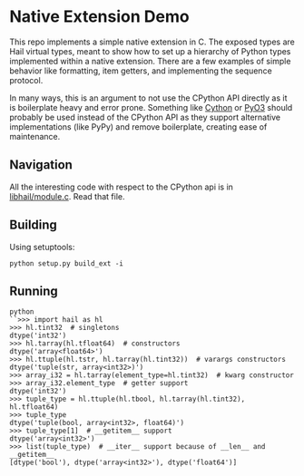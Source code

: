 # Native Extension Demo

This repo implements a simple native extension in C. The exposed types are
Hail virtual types, meant to show how to set up a hierarchy of Python types
implemented within a native extension. There are a few examples of simple
behavior like formatting, item getters, and implementing the sequence protocol.

In many ways, this is an argument to not use the CPython API directly as it is
boilerplate heavy and error prone. Something like [Cython] or [PyO3] should
probably be used instead of the CPython API as they support alternative
implementations (like PyPy) and remove boilerplate, creating ease of maintenance.

[Cython]: https://cython.org/
[PyO3]: https://pyo3.rs/

## Navigation

All the interesting code with respect to the CPython api is in [libhail/module.c].
Read that file.

[libhail/module.c]: libhail/module.c

## Building
Using setuptools:
```
python setup.py build_ext -i
```

## Running
```
python
``>>> import hail as hl
>>> hl.tint32  # singletons
dtype('int32')
>>> hl.tarray(hl.tfloat64)  # constructors
dtype('array<float64>')
>>> hl.ttuple(hl.tstr, hl.tarray(hl.tint32))  # varargs constructors
dtype('tuple(str, array<int32>)')
>>> array_i32 = hl.tarray(element_type=hl.tint32)  # kwarg constructor
>>> array_i32.element_type  # getter support
dtype('int32')
>>> tuple_type = hl.ttuple(hl.tbool, hl.tarray(hl.tint32), hl.tfloat64)
>>> tuple_type
dtype('tuple(bool, array<int32>, float64)')
>>> tuple_type[1]  # __getitem__ support
dtype('array<int32>')
>>> list(tuple_type)  # __iter__ support because of __len__ and __getitem__
[dtype('bool'), dtype('array<int32>'), dtype('float64')]
```
